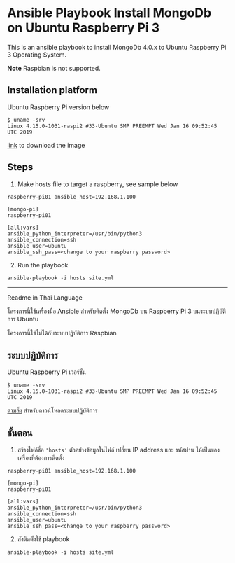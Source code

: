 # Ansible Playbook Install MongoDb on Ubuntu Raspberry Pi 3
This is an ansible playbook to install MongoDb 4.0.x to Ubuntu Raspberry Pi 3 Operating System.

**Note** Raspbian is not supported.

## Installation platform
Ubuntu Raspberry Pi version below 
```
$ uname -srv
Linux 4.15.0-1031-raspi2 #33-Ubuntu SMP PREEMPT Wed Jan 16 09:52:45 UTC 2019
```
[link](https://www.ubuntu.com/download/iot/raspberry-pi-2-3) to download the image


## Steps
1. Make hosts file to target a raspberry, see sample below
```
raspberry-pi01 ansible_host=192.168.1.100

[mongo-pi]
raspberry-pi01

[all:vars]
ansible_python_interpreter=/usr/bin/python3
ansible_connection=ssh
ansible_user=ubuntu
ansible_ssh_pass=<change to your raspberry password>
```
2. Run the playbook
```
ansible-playbook -i hosts site.yml
```
---
Readme in Thai Language

โครงการนี้ใช้เครื่องมือ Ansible สำหรับติดตั้ง MongoDb บน Raspberry Pi 3 บนระบบปฏิบัติการ Ubuntu

โครงการนี้ใช้ไม่ได้กับระบบปฏิบัติการ Raspbian

## ระบบปฏิบัติการ

Ubuntu Raspberry Pi เวอร์ชั่น
```
$ uname -srv
Linux 4.15.0-1031-raspi2 #33-Ubuntu SMP PREEMPT Wed Jan 16 09:52:45 UTC 2019
```
[ตามลิ้ง](https://www.ubuntu.com/download/iot/raspberry-pi-2-3) สำหรับดาวน์โหลดระบบปฏิบัติการ

## ชั้นตอน

1. สร้างไฟล์ชื่อ ```'hosts'``` ตัวอย่างข้อมูลในไฟล์ เปลี่ยน IP address และ รหัสผ่าน ให้เป็นของเครื่องที่ต้องการติดตั้ง
```
raspberry-pi01 ansible_host=192.168.1.100

[mongo-pi]
raspberry-pi01

[all:vars]
ansible_python_interpreter=/usr/bin/python3
ansible_connection=ssh
ansible_user=ubuntu
ansible_ssh_pass=<change to your raspberry password>
```
2. สังติดตั้งใช้ playbook
```
ansible-playbook -i hosts site.yml
```